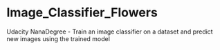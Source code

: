 # Image_Classifier_Flowers
Udacity NanaDegree - Train an image classifier on a dataset and predict new images using the trained model
